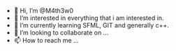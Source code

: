 - 👋 Hi, I’m @M4th3w0
- 👀 I’m interested in everything that i am interested in.
- 🌱 I’m currently learning SFML, GIT and generally c++.
- 💞️ I’m looking to collaborate on ...
- 📫 How to reach me ...

<!---
M4th3w0/M4th3w0 is a ✨ special ✨ repository because its `README.md` (this file) appears on your GitHub profile.
You can click the Preview link to take a look at your changes.
--->

